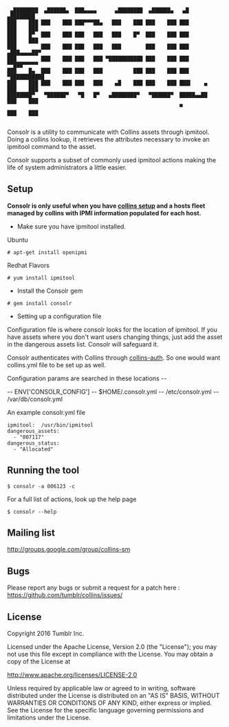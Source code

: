 ```

 ▄████████  ▄██████▄  ███▄▄▄▄      ▄████████  ▄██████▄   ▄█          ▄████████ 
███    ███ ███    ███ ███▀▀▀██▄   ███    ███ ███    ███ ███         ███    ███ 
███    █▀  ███    ███ ███   ███   ███    █▀  ███    ███ ███         ███    ███ 
███        ███    ███ ███   ███   ███        ███    ███ ███        ▄███▄▄▄▄██▀ 
███        ███    ███ ███   ███ ▀███████████ ███    ███ ███       ▀▀███▀▀▀▀▀   
███    █▄  ███    ███ ███   ███          ███ ███    ███ ███       ▀███████████ 
███    ███ ███    ███ ███   ███    ▄█    ███ ███    ███ ███▌    ▄   ███    ███ 
████████▀   ▀██████▀   ▀█   █▀   ▄████████▀   ▀██████▀  █████▄▄██   ███    ███ 
                                                        ▀           ███    ███ 
                                                        
```

Consolr is a utility to communicate with Collins assets through ipmitool. Doing a
collins lookup, it retrieves the attributes necessary to invoke an ipmitool
command to the asset.
 
Consolr supports a subset of commonly used ipmitool actions making the life of 
system administrators a little easier.

## Setup 

**Consolr is only useful when you have [collins setup](http://tumblr.github.io/collins/) and a hosts fleet managed by collins with IPMI information populated for each host.**

- Make sure you have ipmitool installed.

Ubuntu

```
# apt-get install openipmi
```

Redhat Flavors

```
# yum install ipmitool
```

- Install the Consolr gem

```
# gem install consolr
```

- Setting up a configuration file

Configuration file is where consolr looks for the location of ipmitool.
If you have assets where you don't want users changing things, just add the 
asset in the dangerous assets list. Consolr will safeguard it.

Consolr authenticates with Collins through [collins-auth](https://github.com/tumblr/collins/tree/master/support/ruby/collins-auth). So 
one would want collins.yml file to be set up as well.

Configuration params are searched in these locations -- 

-- ENV['CONSOLR_CONFIG']
-- $HOME/.consolr.yml
-- /etc/consolr.yml
-- /var/db/consolr.yml

An example consolr.yml file

```    
ipmitool:  /usr/bin/ipmitool
dangerous_assets:
  - "007117"
dangerous_status:
  - "Allocated"
```

## Running the tool

```
$ consolr -a 006123 -c
```

For a full list of actions, look up the help page

```
$ consolr --help
```

## Mailing list
http://groups.google.com/group/collins-sm

## Bugs

Please report any bugs or submit a request for a patch here : <https://github.com/tumblr/collins/issues/>

## License
Copyright 2016 Tumblr Inc.

Licensed under the Apache License, Version 2.0 (the "License"); you may not use
this file except in compliance with the License. You may obtain a copy of the
License at

http://www.apache.org/licenses/LICENSE-2.0

Unless required by applicable law or agreed to in writing, software distributed
under the License is distributed on an "AS IS" BASIS, WITHOUT WARRANTIES OR
CONDITIONS OF ANY KIND, either express or implied. See the License for the
specific language governing permissions and limitations under the License.
